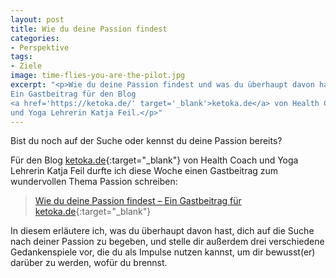 ```yaml
---
layout: post
title: Wie du deine Passion findest
categories:
- Perspektive
tags:
- Ziele
image: time-flies-you-are-the-pilot.jpg
excerpt: "<p>Wie du deine Passion findest und was du überhaupt davon hast.
Ein Gastbeitrag für den Blog
<a href='https://ketoka.de/' target='_blank'>ketoka.de</a> von Health Coach
und Yoga Lehrerin Katja Feil.</p>"
---
```


Bist du noch auf der Suche oder kennst du deine Passion bereits?

Für den Blog [ketoka.de](https://ketoka.de/){:target="\_blank"} von Health Coach
und Yoga Lehrerin Katja Feil durfte ich diese Woche einen Gastbeitrag zum
wundervollen Thema Passion schreiben:

>[Wie du deine Passion findest – Ein Gastbeitrag für ketoka.de](https://ketoka.de/wie-du-deine-passion-findest/){:target="\_blank"}

In diesem erläutere ich, was du überhaupt davon hast, dich auf die Suche nach
deiner Passion zu begeben, und stelle dir außerdem drei verschiedene
Gedankenspiele vor, die du als Impulse nutzen kannst, um dir bewusst(er) darüber
zu werden, wofür du brennst.
